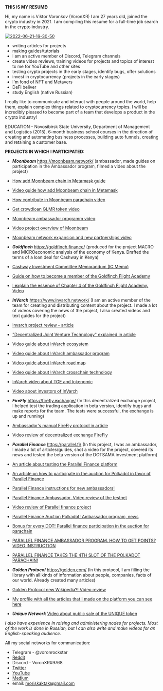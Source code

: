**THIS IS MY RESUME:**

Hi, my name is Viktor Voronkov (VoronXR) I am 27 years old, joined the crypto industry in 2021. I am compiling this resume for a full-time job search in the crypto industry.

<a href="https://ibb.co/2S5r2Dt"><img src="https://i.ibb.co/RN7Knx0/2022-06-21-16-30-50.jpg" alt="2022-06-21-16-30-50" border="0"></a>

- writing articles for projects
- making guides/tutorials
- I am an active member of Discord, Telegram channels
- create video reviews, training videos for projects and topics of interest to me for YouTube and other sites
- testing crypto projects in the early stages, identify bugs, offer solutions
- invest in cryptocurrency (projects in the early stages)
- I'm fond of NFT and Metavers
- DeFi beliver
- study English (native Russian)

I really like to communicate and interact with people around the world, help them, explain complex things related to cryptocurrency topics. I will be incredibly pleased to become part of a team that develops a product in the crypto industry!

EDUCATION - Novosibirsk State University, Department of Management and Logistics (2015).
6-month business school courses in the direction of creating and automating business processes, building auto funnels, creating and retaining a customer base.


**PROJECTS IN WHICH I PARTICIPATED:**


- ***Moonbeam*** https://moonbeam.network/ (ambassador, made guides on participation in the Ambassador program, filmed a video about the project)
- [How add Moonbeam chain in Metamask guide](https://medium.com/@voronxr/%D0%BA%D0%B0%D0%BA-%D0%B4%D0%BE%D0%B1%D0%B0%D0%B2%D0%B8%D1%82%D1%8C-%D1%81%D0%B5%D1%82%D0%B8-moonbeam-%D0%B2-%D1%81%D0%B2%D0%BE%D0%B9-metamask-243dac8578cc)
- [Video guide how add Moonbeam chain in Metamask](https://www.youtube.com/watch?v=l3Daz6FjmWk)
- [How contribute in Moonbeam parachain video](https://www.youtube.com/watch?v=pdvT2lsY-58)
- [Get crowdloan GLMR token video](https://www.youtube.com/watch?v=plMFFVSsSME)
- [Moonbeam ambassador programm video](https://www.youtube.com/watch?v=7bpjxG4TPcM)
- [Video project overview of Moonbeam ](https://www.youtube.com/watch?v=59Y-n1PgSMA)
- [Moonbeam network expansion and new partnerships video](https://www.youtube.com/watch?v=G2WJuGfM2ms)


- ***Goldfinch*** https://goldfinch.finance/ (produced for the project MACRO and MICROeconomic analysis of the economy of Kenya. Drafted the terms of a loan deal for Cashway in Kenya) 
- [Cashway Investment Committee Memorandum (IC Memo)](https://docs.google.com/document/d/12UE_HT5BKqlYaJa6OkW4GWsPXb22_guHezSAjGy2IlQ/edit)
- [Guide on how to become a member of the Goldfinch Flight Academy](https://medium.com/@voronxr/flight-academy-goldfinch-opens-its-doors-to-everyone-30c5a94361ae)
- [I explain the essence of Chapter 4 of the Goldfinch Flight Academy. Video](https://www.youtube.com/watch?v=zq0e7Akte6Q)


- ***InVarch*** https://www.invarch.network/ (I am an active member of the team for creating and distributing content about the project. I made a lot of videos covering the news of the project, I also created videos and text guides for the project)
- [Invarch project review - article](https://medium.com/@voronxr/%D0%BE%D0%B1%D0%B7%D0%BE%D1%80-%D0%BF%D1%80%D0%BE%D0%B5%D0%BA%D1%82%D0%B0-invarch-8d6220d8977a)
- ["Decentralized Joint Venture Technology" explained in article](https://medium.com/@voronxr/invarch-%D0%B4%D0%B5%D1%86%D0%B5%D0%BD%D1%82%D1%80%D0%B0%D0%BB%D0%B8%D0%B7%D0%BE%D0%B2%D0%B0%D0%BD%D0%BD%D1%8B%D0%B5-%D1%81%D0%BE%D0%B2%D0%BC%D0%B5%D1%81%D1%82%D0%BD%D1%8B%D0%B5-%D0%BF%D1%80%D0%B5%D0%B4%D0%BF%D1%80%D0%B8%D1%8F%D1%82%D0%B8%D1%8F-9b94482fd15c)
- [Video guide about InVarch ecosystem](https://www.youtube.com/watch?v=cntmPdMGCMw)
- [Video guide about InVarch ambassador program](https://www.youtube.com/watch?v=nB81nrWDHx0)
- [Video guide about InVarch road map](https://www.youtube.com/watch?v=vx6tTNsjrFo)
- [Video guide about InVarch crosschain technology](https://www.youtube.com/watch?v=ILO1ya9OgaA)
- [InVarch video about TGE and tokenomic](https://www.youtube.com/watch?v=qfrLlY5KFTA)
- [Video about investors of InVarch](https://www.youtube.com/watch?v=F5-8pe-Tqfg)


- ***FireFly*** https://firefly.exchange/ (In this decentralized exchange project, I helped test the trading application in beta version, identify bugs and make reports for the team. The tests were successful, the exchange is up and running)
- [Ambassador's manual FireFly protocol in article](https://medium.com/@voronxr/firefly-%D1%83%D1%87%D0%B5%D0%B1%D0%BD%D0%B8%D0%BA-%D0%B0%D0%BC%D0%B1%D0%B0%D1%81%D1%81%D0%B0%D0%B4%D0%BE%D1%80%D0%B0-99c1c6ba0204)
- [Video review of decentralized exchange FireFly](https://www.youtube.com/watch?v=YLAL4pAk3s8)


- ***Parallel Finance*** https://parallel.fi/ (In this project, I was an ambassador, I made a lot of articles/guides, shot a video for the project, covered its news and tested the beta version of the DOTSAMA investment platform)
- [An article about testing the Parallel Finance platform](https://medium.com/@voronxr/%D1%82%D0%B5%D1%81%D1%82%D0%BD%D0%B5%D1%82-%D0%BF%D1%80%D0%BE%D0%B5%D0%BA%D1%82%D0%B0-parallel-finance-cf7866d10a94)
- [An article on how to participate in the auction for Polkadot in favor of Parallel Finance](https://medium.com/@voronxr/parallel-finance-%D0%B0%D1%83%D0%BA%D1%86%D0%B8%D0%BE%D0%BD-%D0%B7%D0%B0-polkadot-762943dea3b0)
- [Parallel Finance instructions for new ambassadors!](https://medium.com/@voronxr/parallel-finance-%D0%B8%D0%BD%D1%81%D1%82%D1%80%D1%83%D0%BA%D1%86%D0%B8%D1%8F-%D0%B4%D0%BB%D1%8F-%D0%BD%D0%BE%D0%B2%D1%8B%D1%85-%D0%B0%D0%BC%D0%B1%D0%B0%D1%81%D1%81%D0%B0%D0%B4%D0%BE%D1%80%D0%BE%D0%B2-4ae47ad83ccc)
- [Parallel Finance Ambassador. Video review of the testnet](https://www.youtube.com/watch?v=VOwbjPBuk04)
- [Video review of Parallel finance project](https://www.youtube.com/watch?v=cEIwu00iT4A)
- [Parallel Finance Auction Polkadot! Ambassador program, news](https://www.youtube.com/watch?v=9PKG_Y8MGLI)
- [Bonus for every DOT! Parallel finance participation in the auction for parachain](https://www.youtube.com/watch?v=KF1MRexEbEk)
- [PARALLEL FINANCE AMBASSADOR PROGRAM. HOW TO GET POINTS? VIDEO INSTRUCTION](https://www.youtube.com/watch?v=fJ3tkixBiG4)
- [PARALLEL FINANCE TAKES THE 4TH SLOT OF THE POLKADOT PARACHAIN!](https://www.youtube.com/watch?v=RnGIbgHTgnw)


- ***Golden Protocol*** https://golden.com/ (In this protocol, I am filling the library with all kinds of information about people, companies, facts of our world. Already created many articles)
- [Golden Protocol new Wikipedia?! Video review](https://www.youtube.com/watch?v=JOmW3Ke8I-8)
- [My profile with all the articles that I made on the platform you can see here](https://golden.com/profile/viktor-voronkov)


- ***Unique Network***
[Video about public sale of the UNIQUE token](https://www.youtube.com/watch?v=DghkpVyGItM)


_I also have experience in raising and administering nodes for projects.
Most of the work is done in Russian, but I can also write and make videos for an English-speaking audience._


All my social networks for communication:
- Telegram - @voronrockstar
- [Reddit](https://www.reddit.com/user/voronrockstar)
- Discord - VoronXR#9768
- [Twitter](https://twitter.com/voronrockstar)
- [YouTube](https://www.youtube.com/channel/UCCX2f3XKA6yc1JsTEgT-U4Q)
- [Medium](https://medium.com/@voronxr)
- email: moriskaktak@gmail.com



<!---
Voronxr/Voronxr is a ✨ special ✨ repository because its `README.md` (this file) appears on your GitHub profile.
You can click the Preview link to take a look at your changes.
--->
